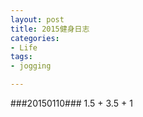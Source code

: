 ```yaml
---
layout: post
title: 2015健身日志
categories:
- Life
tags:
- jogging

---
```



###20150110###
1.5 + 3.5 + 1



